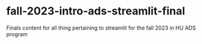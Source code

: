 # fall-2023-intro-ads-streamlit-final
Finals content for all thing pertaining to streamlit for the fall 2023 in HU ADS program
